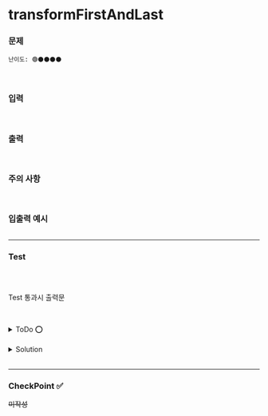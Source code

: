 # transformFirstAndLast

### 문제 
`난이도: 🟢⚫️⚫️⚫️⚫️`


<br>

### 입력


<br>

### 출력


<br>

### 주의 사항


<br>

### 입출력 예시

```Java

```

---

### Test

```java

```

<br>

Test 통과시 출력문
```java

```

<br>

<details>
    <summary>ToDo ⭕️</summary>

- [ ] Test Clear!
- [ ] CheckPoint 작성! 
</details>

<br>

<details>
    <summary>Solution</summary>

```java

```
</details>

<br>

---

### CheckPoint ✅
~~미작성~~

